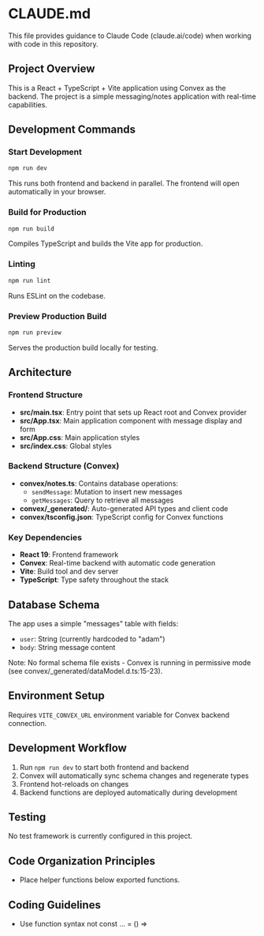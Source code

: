 # CLAUDE.md

This file provides guidance to Claude Code (claude.ai/code) when working with code in this repository.

## Project Overview

This is a React + TypeScript + Vite application using Convex as the backend. The project is a simple messaging/notes application with real-time capabilities.

## Development Commands

### Start Development
```bash
npm run dev
```
This runs both frontend and backend in parallel. The frontend will open automatically in your browser.

### Build for Production
```bash
npm run build
```
Compiles TypeScript and builds the Vite app for production.

### Linting
```bash
npm run lint
```
Runs ESLint on the codebase.

### Preview Production Build
```bash
npm run preview
```
Serves the production build locally for testing.

## Architecture

### Frontend Structure
- **src/main.tsx**: Entry point that sets up React root and Convex provider
- **src/App.tsx**: Main application component with message display and form
- **src/App.css**: Main application styles
- **src/index.css**: Global styles

### Backend Structure (Convex)
- **convex/notes.ts**: Contains database operations:
  - `sendMessage`: Mutation to insert new messages
  - `getMessages`: Query to retrieve all messages
- **convex/_generated/**: Auto-generated API types and client code
- **convex/tsconfig.json**: TypeScript config for Convex functions

### Key Dependencies
- **React 19**: Frontend framework
- **Convex**: Real-time backend with automatic code generation
- **Vite**: Build tool and dev server
- **TypeScript**: Type safety throughout the stack

## Database Schema

The app uses a simple "messages" table with fields:
- `user`: String (currently hardcoded to "adam")
- `body`: String message content

Note: No formal schema file exists - Convex is running in permissive mode (see convex/_generated/dataModel.d.ts:15-23).

## Environment Setup

Requires `VITE_CONVEX_URL` environment variable for Convex backend connection.

## Development Workflow

1. Run `npm run dev` to start both frontend and backend
2. Convex will automatically sync schema changes and regenerate types
3. Frontend hot-reloads on changes
4. Backend functions are deployed automatically during development

## Testing

No test framework is currently configured in this project.

## Code Organization Principles

- Place helper functions below exported functions.

## Coding Guidelines

- Use function syntax not const ... = () =>